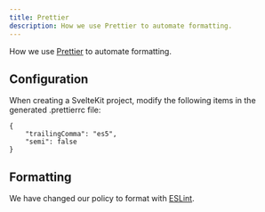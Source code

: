 ```yaml
---
title: Prettier
description: How we use Prettier to automate formatting.
---
```


How we use [Prettier](https://prettier.io/) to automate formatting.

## Configuration

When creating a SvelteKit project, modify the following items in the generated .prettierrc file:

```json:.prettierrc
{
	"trailingComma": "es5",
	"semi": false
}
```

## Formatting

We have changed our policy to format with [ESLint](./eslint).
